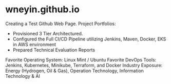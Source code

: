 # wneyin.github.io
Creating a Test Github Web Page.
Project Portfolios:
- Provisioned 3 Tier Architectured.
- Configured the Full CI/CD Pipeline utilizing Jenkins, Maven, Docker, EKS in AWS environment
- Prepared Technical Evaluation Reports

Favorite Operating System: Linux Mint / Ubuntu
Favorite DevOps Tools: Jenkins, Kubernetes, Minikube, Terraform, and Docker
Industry Exposure: Energy (Hydrogen, Oil & Gas), Operation Technology, Information Technology & AI

